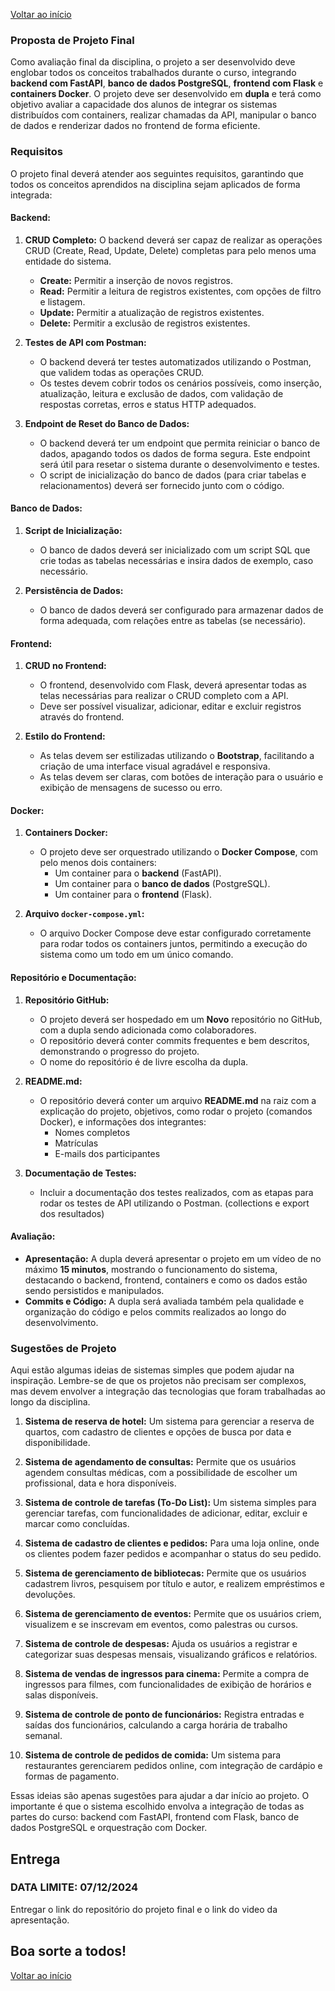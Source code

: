 [Voltar ao início](../../README.md)
### Proposta de Projeto Final

Como avaliação final da disciplina, o projeto a ser desenvolvido deve englobar todos os conceitos trabalhados durante o curso, integrando **backend com FastAPI**, **banco de dados PostgreSQL**, **frontend com Flask** e **containers Docker**. O projeto deve ser desenvolvido em **dupla** e terá como objetivo avaliar a capacidade dos alunos de integrar os sistemas distribuídos com containers, realizar chamadas da API, manipular o banco de dados e renderizar dados no frontend de forma eficiente.

### Requisitos

O projeto final deverá atender aos seguintes requisitos, garantindo que todos os conceitos aprendidos na disciplina sejam aplicados de forma integrada:

#### **Backend:**
1. **CRUD Completo:** O backend deverá ser capaz de realizar as operações CRUD (Create, Read, Update, Delete) completas para pelo menos uma entidade do sistema.
   - **Create:** Permitir a inserção de novos registros.
   - **Read:** Permitir a leitura de registros existentes, com opções de filtro e listagem.
   - **Update:** Permitir a atualização de registros existentes.
   - **Delete:** Permitir a exclusão de registros existentes.
   
2. **Testes de API com Postman:** 
   - O backend deverá ter testes automatizados utilizando o Postman, que validem todas as operações CRUD.
   - Os testes devem cobrir todos os cenários possíveis, como inserção, atualização, leitura e exclusão de dados, com validação de respostas corretas, erros e status HTTP adequados.

3. **Endpoint de Reset do Banco de Dados:** 
   - O backend deverá ter um endpoint que permita reiniciar o banco de dados, apagando todos os dados de forma segura. Este endpoint será útil para resetar o sistema durante o desenvolvimento e testes.
   - O script de inicialização do banco de dados (para criar tabelas e relacionamentos) deverá ser fornecido junto com o código.

#### **Banco de Dados:**
1. **Script de Inicialização:** 
   - O banco de dados deverá ser inicializado com um script SQL que crie todas as tabelas necessárias e insira dados de exemplo, caso necessário.
   
2. **Persistência de Dados:** 
   - O banco de dados deverá ser configurado para armazenar dados de forma adequada, com relações entre as tabelas (se necessário).
   
#### **Frontend:**
1. **CRUD no Frontend:** 
   - O frontend, desenvolvido com Flask, deverá apresentar todas as telas necessárias para realizar o CRUD completo com a API.
   - Deve ser possível visualizar, adicionar, editar e excluir registros através do frontend.
   
2. **Estilo do Frontend:**
   - As telas devem ser estilizadas utilizando o **Bootstrap**, facilitando a criação de uma interface visual agradável e responsiva.
   - As telas devem ser claras, com botões de interação para o usuário e exibição de mensagens de sucesso ou erro.

#### **Docker:**
1. **Containers Docker:** 
   - O projeto deve ser orquestrado utilizando o **Docker Compose**, com pelo menos dois containers:
     - Um container para o **backend** (FastAPI).
     - Um container para o **banco de dados** (PostgreSQL).
     - Um container para o **frontend** (Flask).
   
2. **Arquivo `docker-compose.yml`:** 
   - O arquivo Docker Compose deve estar configurado corretamente para rodar todos os containers juntos, permitindo a execução do sistema como um todo em um único comando.

#### **Repositório e Documentação:**
1. **Repositório GitHub:**
   - O projeto deverá ser hospedado em um **Novo** repositório no GitHub, com a dupla sendo adicionada como colaboradores.
   - O repositório deverá conter commits frequentes e bem descritos, demonstrando o progresso do projeto.
   - O nome do repositório é de livre escolha da dupla.
   
2. **README.md:**
   - O repositório deverá conter um arquivo **README.md** na raiz com a explicação do projeto, objetivos, como rodar o projeto (comandos Docker), e informações dos integrantes:
     - Nomes completos
     - Matrículas
     - E-mails dos participantes
     
3. **Documentação de Testes:**
   - Incluir a documentação dos testes realizados, com as etapas para rodar os testes de API utilizando o Postman. (collections e export dos resultados)

#### **Avaliação:**
- **Apresentação:** A dupla deverá apresentar o projeto em um vídeo de no máximo **15 minutos**, mostrando o funcionamento do sistema, destacando o backend, frontend, containers e como os dados estão sendo persistidos e manipulados.
- **Commits e Código:** A dupla será avaliada também pela qualidade e organização do código e pelos commits realizados ao longo do desenvolvimento.

### Sugestões de Projeto

Aqui estão algumas ideias de sistemas simples que podem ajudar na inspiração. Lembre-se de que os projetos não precisam ser complexos, mas devem envolver a integração das tecnologias que foram trabalhadas ao longo da disciplina.

1. **Sistema de reserva de hotel:** Um sistema para gerenciar a reserva de quartos, com cadastro de clientes e opções de busca por data e disponibilidade.
  
2. **Sistema de agendamento de consultas:** Permite que os usuários agendem consultas médicas, com a possibilidade de escolher um profissional, data e hora disponíveis.

3. **Sistema de controle de tarefas (To-Do List):** Um sistema simples para gerenciar tarefas, com funcionalidades de adicionar, editar, excluir e marcar como concluídas.

4. **Sistema de cadastro de clientes e pedidos:** Para uma loja online, onde os clientes podem fazer pedidos e acompanhar o status do seu pedido.

5. **Sistema de gerenciamento de bibliotecas:** Permite que os usuários cadastrem livros, pesquisem por título e autor, e realizem empréstimos e devoluções.

6. **Sistema de gerenciamento de eventos:** Permite que os usuários criem, visualizem e se inscrevam em eventos, como palestras ou cursos.

7. **Sistema de controle de despesas:** Ajuda os usuários a registrar e categorizar suas despesas mensais, visualizando gráficos e relatórios.

8. **Sistema de vendas de ingressos para cinema:** Permite a compra de ingressos para filmes, com funcionalidades de exibição de horários e salas disponíveis.

9. **Sistema de controle de ponto de funcionários:** Registra entradas e saídas dos funcionários, calculando a carga horária de trabalho semanal.

10. **Sistema de controle de pedidos de comida:** Um sistema para restaurantes gerenciarem pedidos online, com integração de cardápio e formas de pagamento.

Essas ideias são apenas sugestões para ajudar a dar início ao projeto. O importante é que o sistema escolhido envolva a integração de todas as partes do curso: backend com FastAPI, frontend com Flask, banco de dados PostgreSQL e orquestração com Docker.

## Entrega

### DATA LIMITE: 07/12/2024

Entregar o link do repositório do projeto final e o link do video da apresentação.

Boa sorte a todos!
---
[Voltar ao início](../../README.md)